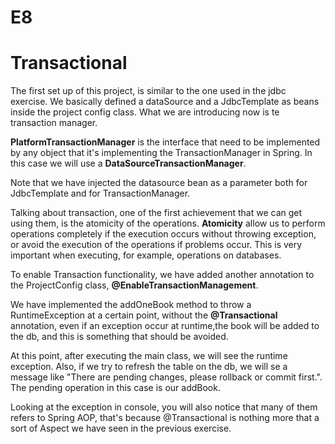 # E8

# Transactional

The first set up of this project, is similar to the one used in the jdbc exercise. We basically defined a dataSource
and a JdbcTemplate as beans inside the project config class. What we are introducing now is te transaction manager.

**PlatformTransactionManager** is the interface that need to be implemented by any object that it's implementing
the TransactionManager in Spring. In this case we will use a **DataSourceTransactionManager**.

Note that we have injected the datasource bean as a parameter both for JdbcTemplate and for TransactionManager.

Talking about transaction, one of the first achievement that we can get using them, is the atomicity of the 
operations. **Atomicity** allow us to perform operations completely if the execution occurs without throwing exception, or
avoid the execution of the operations if problems occur. This is very important when executing, for example, operations
on databases.

To enable Transaction functionality, we have added another annotation to the ProjectConfig class, **@EnableTransactionManagement**.

We have implemented the addOneBook method to throw a RuntimeException at a certain point, without the **@Transactional**
annotation, even if an exception occur at runtime,the book will be added to the db, and this is something that should be
avoided.

At this point, after executing the main class, we will see the runtime exception. Also, if we try to refresh the table 
on the db, we will se a message like "There are pending changes, please rollback or commit first.". The pending operation
in this case is our addBook.

Looking at the exception in console, you will also notice that many of them refers to Spring AOP, that's because 
@Transactional is nothing more that a sort of Aspect we have seen in the previous exercise.




